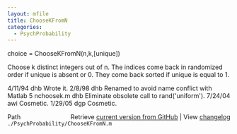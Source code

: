 ```yaml
---
layout: mfile
title: ChooseKFromN
categories:
  - PsychProbability
---
```


 choice = ChooseKFromN\(n,k,\[unique\]\)

 Choose k distinct integers out of n.   The indices come back in
 randomized order if unique is absent or 0.  They come back
 sorted if unique is equal to 1.

 4/11/94    dhb     Wrote it.
 2/8/98    dhb     Renamed to avoid name conflict with Matlab 5 nchoosek.m
            dhb     Eliminate obsolete call to rand\('uniform'\).
 7/24/04   awi     Cosmetic.
 1/29/05   dgp     Cosmetic.


<div class="code_header" style="text-align:right;">
  <span style="float:left;">Path&nbsp;&nbsp;</span> <span class="counter">Retrieve <a href=
  "https://raw.github.com/Psychtoolbox-3/Psychtoolbox-3/beta/./PsychProbability/ChooseKFromN.m">current version from GitHub</a> | View <a href=
  "https://github.com/Psychtoolbox-3/Psychtoolbox-3/commits/beta/./PsychProbability/ChooseKFromN.m">changelog</a></span>
</div>
<div class="code">
  <code>./PsychProbability/ChooseKFromN.m</code>
</div>

